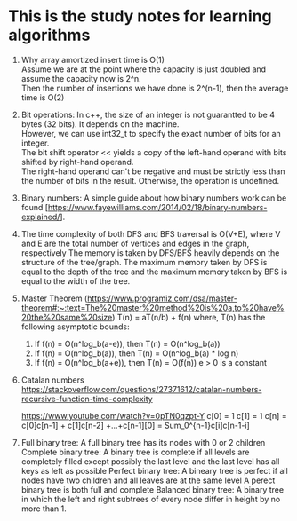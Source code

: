 # This is the study notes for learning algorithms

1. Why array amortized insert time is O(1)\
   Assume we are at the point where the capacity is just doubled and assume the capacity now is 2^n.\
   Then the number of insertions we have done is 2^(n-1), then the average time is O(2)

2. Bit operations:
   In c++, the size of an integer is not guarantted to be 4 bytes (32 bits). It depends on the machine. \
   However, we can use int32_t to specify the exact number of bits for an integer. \
   The bit shift operator << yields a copy of the left-hand operand with bits shifted by right-hand operand.\
   The right-hand operand can't be negative and must be strictly less than the number of bits in the result. Otherwise, the operation is undefined.

3. Binary numbers:
   A simple guide about how binary numbers work can be found [https://www.fayewilliams.com/2014/02/18/binary-numbers-explained/].

4. The time complexity of both DFS and BFS traversal is O(V+E), where V and E are the total number of vertices and edges in the graph, respectively
   The memory is taken by DFS/BFS heavily depends on the structure of the tree/graph. The maximum memory taken by DFS is equal to the depth of the tree
   and the maximum memory taken by BFS is equal to the width of the tree.

5. Master Theorem (https://www.programiz.com/dsa/master-theorem#:~:text=The%20master%20method%20is%20a,to%20have%20the%20same%20size)
   T(n) = aT(n/b) + f(n)
   where, T(n) has the following asymptotic bounds:
      1. If f(n) = O(n^log_b(a-e)), then T(n) = O(n^log_b(a))
      2. If f(n) = O(n^log_b(a)), then T(n) = O(n^log_b(a) * log n)
      3. If f(n) = O(n^log_b(a+e)), then T(n) = O(f(n))
   e > 0 is a constant

6. Catalan numbers
   https://stackoverflow.com/questions/27371612/catalan-numbers-recursive-function-time-complexity

   https://www.youtube.com/watch?v=0pTN0qzpt-Y
   c[0] = 1
   c[1] = 1
   c[n] = c[0]c[n-1] + c[1]c[n-2] +...+c[n-1][0]
        = Sum_0^{n-1}c[i]c[n-1-i]

7. Full binary tree:
      A full binary tree has its nodes with 0 or 2 children
   Complete binary tree:
      A binary tree is complete if all levels are completely filled except possibly the last level
      and the last level has all keys as left as possible
   Perfect binary tree:
      A bineary tree is perfect if all nodes have two children and all leaves are at the same level
      A perect binary tree is both full and complete
   Balanced binary tree:
      A binary tree in which the left and right subtrees of every node differ in height by no more than 1.
